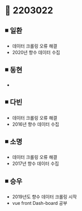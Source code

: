 # 📌 2203022

## ◾ 일환

- 데이터 크롤링 오류 해결
- 2020년 향수 데이터 수집



## ◾ 동현

- 



## ◾ 다빈

- 데이터 크롤링 오류 해결
- 2016년 향수 데이터 수집



## ◾ 소명

- 데이터 크롤링 오류 해결
- 2017년 향수 데이터 수집



## ◾ 승우

- 2019년도 향수 데이터 크롤링 시작
- vue front Dash-board 공부
